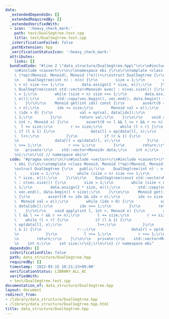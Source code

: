 ```yaml
---
data:
  _extendedDependsOn: []
  _extendedRequiredBy: []
  _extendedVerifiedWith:
  - icon: ':heavy_check_mark:'
    path: test/DualSegtree.test.cpp
    title: test/DualSegtree.test.cpp
  _isVerificationFailed: false
  _pathExtension: hpp
  _verificationStatusIcon: ':heavy_check_mark:'
  attributes:
    links: []
  bundledCode: "#line 2 \"data_structure/DualSegtree.hpp\"\n\r\n#include <vector>\r\
    \n#include <cassert>\r\n\r\nnamespace ebi {\r\n\r\ntemplate <class Monoid, Monoid\
    \ (*op)(Monoid, Monoid), Monoid (*e)()>\r\nstruct DualSegtree {\r\n   public:\r\
    \n    DualSegtree(int n) : n(n) {\r\n        size = 1;\r\n        while (size\
    \ < n) size <<= 1;\r\n        data.assign(2 * size, e());\r\n    }\r\n\r\n   \
    \ DualSegtree(const std::vector<Monoid> &vec) : n(vec.size()) {\r\n        size\
    \ = 1;\r\n        while (size < n) size <<= 1;\r\n        data.assign(2 * size,\
    \ e());\r\n        std::copy(vec.begin(), vec.end(), data.begin() + size);\r\n\
    \    }\r\n\r\n    Monoid get(int idx) const {\r\n        assert(0 <= idx && idx\
    \ < n);\r\n        idx += size;\r\n        Monoid val = e();\r\n        while\
    \ (idx > 0) {\r\n            val = op(val, data[idx]);\r\n            idx >>=\
    \ 1;\r\n        }\r\n        return val;\r\n    }\r\n\r\n    void apply(int l,\
    \ int r, Monoid x) {\r\n        assert(0 <= l && l <= r && r <= n);\r\n      \
    \  l += size;\r\n        r += size;\r\n        while (l < r) {\r\n           \
    \ if (l & 1) {\r\n                data[l] = op(data[l], x);\r\n              \
    \  l++;\r\n            }\r\n            if (r & 1) {\r\n                r--;\r\
    \n                data[r] = op(data[r], x);\r\n            }\r\n            l\
    \ >>= 1;\r\n            r >>= 1;\r\n        }\r\n        return;\r\n    }\r\n\r\
    \n   private:\r\n    std::vector<Monoid> data;\r\n    int n;\r\n    int size;\r\
    \n};\r\n\r\n} // namespace ebi\n"
  code: "#pragma once\r\n\r\n#include <vector>\r\n#include <cassert>\r\n\r\nnamespace\
    \ ebi {\r\n\r\ntemplate <class Monoid, Monoid (*op)(Monoid, Monoid), Monoid (*e)()>\r\
    \nstruct DualSegtree {\r\n   public:\r\n    DualSegtree(int n) : n(n) {\r\n  \
    \      size = 1;\r\n        while (size < n) size <<= 1;\r\n        data.assign(2\
    \ * size, e());\r\n    }\r\n\r\n    DualSegtree(const std::vector<Monoid> &vec)\
    \ : n(vec.size()) {\r\n        size = 1;\r\n        while (size < n) size <<=\
    \ 1;\r\n        data.assign(2 * size, e());\r\n        std::copy(vec.begin(),\
    \ vec.end(), data.begin() + size);\r\n    }\r\n\r\n    Monoid get(int idx) const\
    \ {\r\n        assert(0 <= idx && idx < n);\r\n        idx += size;\r\n      \
    \  Monoid val = e();\r\n        while (idx > 0) {\r\n            val = op(val,\
    \ data[idx]);\r\n            idx >>= 1;\r\n        }\r\n        return val;\r\n\
    \    }\r\n\r\n    void apply(int l, int r, Monoid x) {\r\n        assert(0 <=\
    \ l && l <= r && r <= n);\r\n        l += size;\r\n        r += size;\r\n    \
    \    while (l < r) {\r\n            if (l & 1) {\r\n                data[l] =\
    \ op(data[l], x);\r\n                l++;\r\n            }\r\n            if (r\
    \ & 1) {\r\n                r--;\r\n                data[r] = op(data[r], x);\r\
    \n            }\r\n            l >>= 1;\r\n            r >>= 1;\r\n        }\r\
    \n        return;\r\n    }\r\n\r\n   private:\r\n    std::vector<Monoid> data;\r\
    \n    int n;\r\n    int size;\r\n};\r\n\r\n} // namespace ebi"
  dependsOn: []
  isVerificationFile: false
  path: data_structure/DualSegtree.hpp
  requiredBy: []
  timestamp: '2022-05-15 10:21:23+09:00'
  verificationStatus: LIBRARY_ALL_AC
  verifiedWith:
  - test/DualSegtree.test.cpp
documentation_of: data_structure/DualSegtree.hpp
layout: document
redirect_from:
- /library/data_structure/DualSegtree.hpp
- /library/data_structure/DualSegtree.hpp.html
title: data_structure/DualSegtree.hpp
---
```

